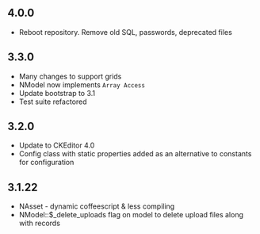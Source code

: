 ## 4.0.0

* Reboot repository. Remove old SQL, passwords, deprecated files

## 3.3.0

* Many changes to support grids
* NModel now implements `Array Access`
* Update bootstrap to 3.1
* Test suite refactored

## 3.2.0

* Update to CKEditor 4.0
* Config class with static properties added as an alternative to constants for configuration

## 3.1.22

* NAsset - dynamic coffeescript & less compiling
* NModel::$_delete_uploads flag on model to delete upload files along with records
